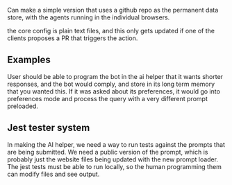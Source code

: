 Can make a simple version that uses a github repo as the permanent data store, with the agents running in the individual browsers.

the core config is plain text files, and this only gets updated if one of the clients proposes a PR that triggers the action.

## Examples
User should be able to program the bot in the ai helper that it wants shorter responses, and the bot would comply, and store in its long term memory that you wanted this.  If it was asked about its preferences, it would go into preferences mode and process the query with a very different prompt preloaded.

## Jest tester system
In making the AI helper, we need a way to run tests against the prompts that are being submitted.
We need a public version of the prompt, which is probably just the website files being updated with the new prompt loader.
The jest tests must be able to run locally, so the human programming them can modify files and see output.